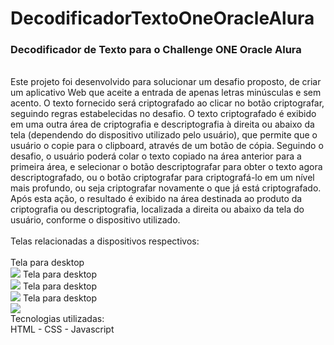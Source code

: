 # DecodificadorTextoOneOracleAlura
<h3>Decodificador de Texto para o Challenge ONE Oracle Alura</h3><br>
Este projeto foi desenvolvido para solucionar um desafio proposto, de criar um aplicativo Web que aceite a entrada de apenas letras minúsculas e sem acento.
O texto fornecido será criptografado ao clicar no botão criptografar, seguindo regras estabelecidas no desafio.
O texto criptografado é exibido em uma outra área de criptografia e descriptografia à direita ou abaixo da tela (dependendo do dispositivo utilizado pelo usuário), que permite que o usuário o copie para o clipboard, através de um botão de cópia. 
Seguindo o desafio, o usuário poderá colar o texto copiado na área anterior para a primeira área, e selecionar o botão descriptografar para obter o texto agora 
descriptografado, ou o botão criptografar para criptografá-lo em um nível mais profundo, ou seja criptografar novamente o que já está criptografado. Após esta ação, o resultado é exibido na área destinada ao produto da criptografia ou descriptografia, localizada a direita ou abaixo da tela do usuário, conforme o dispositivo utilizado.<br><br>
Telas relacionadas a dispositivos respectivos:<br><br>
Tela para desktop<br><img src="https://github.com/user-attachments/assets/3ff360f1-15d5-4972-a6e3-3b410e455993"/>
Tela para desktop<br><img src="https://github.com/user-attachments/assets/3ff360f1-15d5-4972-a6e3-3b410e455993"/>
Tela para desktop<br><img src="https://github.com/user-attachments/assets/3ff360f1-15d5-4972-a6e3-3b410e455993"/>
Tela para desktop<br><img src="https://github.com/user-attachments/assets/3ff360f1-15d5-4972-a6e3-3b410e455993"/>
<br>
Tecnologias utilizadas:<br>
HTML - CSS - Javascript
